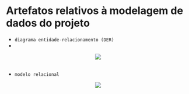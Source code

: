 # Artefatos relativos à modelagem de dados do projeto

* `diagrama entidade-relacionamento (DER)`
* <br>
<div align="center">
<img src = "https://github.com/ICEI-PUC-Minas-PMV-SI/pmv-si-2023-2-pe2-t4-academia4/assets/128246244/ae8c4712-5c1f-441f-a1d9-eb0ce4a081eb" />
</div>
<br>

* `modelo relacional`
<div align="center">
<img src = "https://github.com/ICEI-PUC-Minas-PMV-SI/pmv-si-2023-2-pe2-t4-academia4/assets/128246244/e773343a-45c3-4bb3-bd10-28c3cf026c4e" />
</div>
<br>
